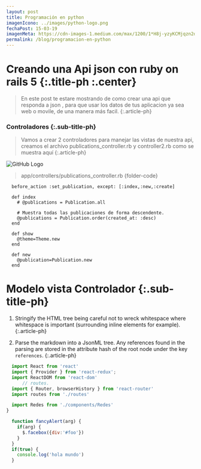 ```yaml
---
layout: post
title: Programación en python
imagenIcono: ../images/python-logo.png
fechaPost: 15-03-19
imagenMeta: https://cdn-images-1.medium.com/max/1200/1*H8j-yzyKCMjqzn2dRNBAVQ.png
permalink: /blog/programacion-en-python
---
```


# Creando una Api json con ruby on rails 5 {:.title-ph :.center}

> En este post te estare mostrando de como crear una api que responda
a json , para que usar los datos de tus aplicacion ya sea web o movile, de una manera más facil. {:.article-ph}

### Controladores {:.sub-title-ph}
> Vamos a crear 2 controladores para manejar las vistas de nuestra api, creamos el archivo publications_controller.rb y controller2.rb como se muestra aquí {:.article-ph}


![GitHub Logo](https://hosting.3bro.info/wp-content/uploads/2018/06/nodejs-34c5f8cc37f0756108c490a903d80176.png)

> app/controllers/publications_controller.rb {folder-code}

```
  before_action :set_publication, except: [:index,:new,:create]

  def index
    # @publications = Publication.all

    # Muestra todas las publicaciones de forma descendente.
    @publications = Publication.order(created_at: :desc)
  end

  def show
    @theme=Theme.new
  end

  def new
    @publication=Publication.new
  end
```


# Modelo vista Controlador {:.sub-title-ph}
  1. Stringify the HTML tree being careful not to wreck whitespace where whitespace is important (surrounding inline elements for example). {:.article-ph}
  
  2. Parse the markdown into a JsonML tree. Any references found in the parsing are stored in the attribute hash of the root node under the key `references`. {:.article-ph}



```javascript
  import React from 'react'
  import { Provider } from 'react-redux';
  import ReactDOM from 'react-dom'
      // routes.
  import { Router, browserHistory } from 'react-router'
  import routes from './routes'

  import Redes from './components/Redes'
}
```

```javascript
  function fancyAlert(arg) {
    if(arg) {
      $.facebox({div:'#foo'})
    }
  }
  if(true) {
    console.log('hola mundo')
  }
```
